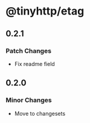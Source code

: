 # @tinyhttp/etag

## 0.2.1

### Patch Changes

- Fix readme field

## 0.2.0

### Minor Changes

- Move to changesets
